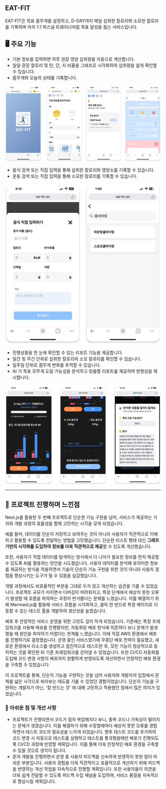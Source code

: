 ## EAT-FIT

EAT-FIT은 목표 몸무게를 설정하고, D-DAY까지 매일 섭취한 칼로리와 소모한 칼로리를 기록하며 마치 1:1 퍼스널 트레이너처럼 목표 달성을 돕는 서비스입니다.

## 🖥️ 주요 기능

-   기본 정보를 입력하면 하루 권장 영양 섭취량을 자동으로 계산합니다.
-   일일 권장 칼로리 및 탄, 단, 지 비율을 그래프로 시각화하여 섭취량을 쉽게 확인할 수 있습니다.
-   몸무게와 오늘의 상태를 기록합니다.

![alt text](image.png)

-   음식 검색 또는 직접 입력을 통해 섭취한 칼로리와 영양소를 기록할 수 있습니다.
-   운동 검색 또는 직접 입력을 통해 소모한 칼로리를 기록할 수 있습니다.

![alt text](image-1.png)

-   진행상황을 한 눈에 확인할 수 있는 리포트 기능을 제공합니다.
-   일간 및 주간 단위로 섭취한 칼로리와 소모 칼로리를 확인할 수 있습니다.
-   일주일 단위로 몸무게 변화를 추적할 수 있습니다.
-   AI 가 목표 모무게 도달 가능성을 분석하고 맞춤형 리포트를 제공하여 방향성을 제시합니다.

![alt text](image-2.png)

---

## **🤔 프로젝트 진행하며 느낀점**

Next.js를 활용한 두 번째 프로젝트로 단순한 기능 구현을 넘어, 서비스가 제공하는 가치와 개발 과정의 효율성을 함께 고민하는 시각을 갖게 되었습니다.

예를 들어, 데이터를 단순히 저장하고 보여주는 것이 아니라 사용자가 직관적으로 이해하고 활용할 수 있도록 전달하는 방법을 고민했습니다. 단순한 리스트 형태 대신 **그래프 기반의 시각화를 도입하여 정보를 더욱 직관적으로 제공**할 수 있도록 개선했습니다.

또한, 사용자가 직접 데이터를 탐색하는 방식에서 더 나아가 필요한 정보를 먼저 제공할 수 있도록 AI를 활용하는 방안을 시도했습니다. 사용자 데이터를 분석해 유의미한 정보를 제공하는 방식을 적용하면서 기술이 단순히 기능 구현을 위한 것이 아니라 사용자 경험을 향상시키는 도구가 될 수 있음을 실감했습니다.

개발 과정에서도 비효율적인 부분을 그대로 두지 않고 개선하는 습관을 기를 수 있었습니다. 프로젝트 규모가 커지면서 디버깅이 어려워지고, 특정 단계에서 예상치 못한 오류가 발생할 때 흐름을 파악하는 과정이 번거롭다는 문제를 느꼈습니다. 이를 해결하기 위해 Mermaid.js를 활용해 서비스 흐름을 시각화하고, 클릭 한 번으로 특정 페이지로 이동할 수 있는 테스트 툴을 개발하여 생산성을 높였습니다.

배포 후 안정적인 서비스 운영을 위한 고민도 깊이 하게 되었습니다. 기존에는 특정 프레임워크를 사용해 배포를 진행했지만, 자동화된 배포 방식에 의존하다 보니 문제가 발생했을 때 원인을 파악하기 어렵다는 한계를 느꼈습니다. 이에 직접 AWS 환경에서 배포를 진행하기로 결정했습니다. 운영 중인 서비스였기에 무중단 배포 전략이 필요했고, 새로운 환경에서 리소스를 생성하고 점진적으로 테스트한 후, 모든 기능이 정상적으로 동작하는 것을 확인한 뒤 기존 프레임워크를 걷어낼 수 있었습니다. 또한 CI/CD 자동화를 도입해 코드 변경 사항이 배포까지 원활하게 반영되도록 개선하면서 안정적인 배포 환경을 구축할 수 있었습니다.

이 프로젝트를 통해, 단순히 기능을 구현하는 것을 넘어 사용자와 개발자의 입장에서 문제를 넓은 시각으로 바라보는 태도를 기를 수 있었던 경험이었습니다. 단순히 기능을 구현하는 개발자가 아닌, '잘 만드는 것' 에 대해 고민하고 적용했던 점에서 많은 의미가 있었습니다.

### 📝 아쉬운 점 및 개선 사항

-   프로젝트가 진행되면서 코드가 점차 복잡해지다 보니, 중복 코드나 가독성이 떨어지는 문제가 생겼습니다. 이를 해결하기 위해 수정할때마다 예상치 못한 오류를 경험 하면서 테스트 코드의 필요성을 느끼게 되었습니다. 향후 테스트 코드를 추가하여 코드 변경 시 자동으로 테스트를 실행하고 테스트를 통과했을때만 배포가 진행되도록 CI/CD 과정에 반영할 계획입니다. 이를 통해 더욱 안정적인 배포 환경을 구축할 수 있을 것으로 생각이 됩니다.
-   혼자 개발을 진행하면서 운영 중 사용자 피드백을 신속하게 반영하지 못한 점이 아쉬운 부분입니다. 사용자 경험을 더욱 직관적이고 효율적으로 개선하기 위해 피드백을 반영하는 개선 작업을 지속적으로 진행할 계획입니다. 또한 사용자들이 의견을 더욱 쉽게 전달할 수 있도록 피드백 수집 채널을 도입하여, 서비스 품질을 지속적으로 향상시킬 계획입니다.
